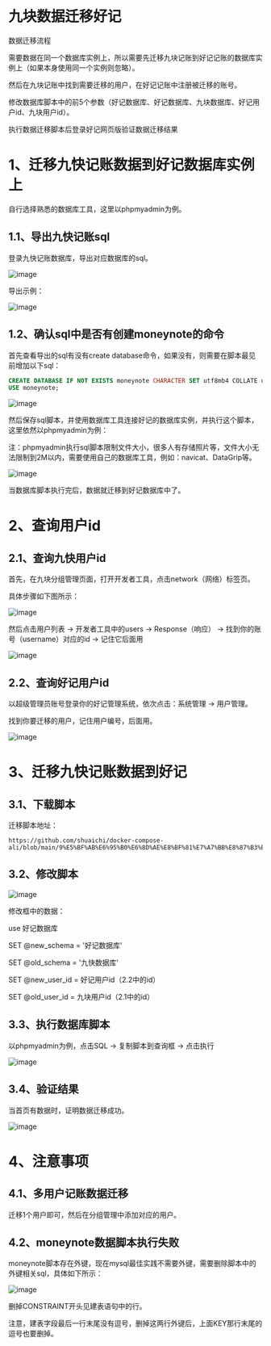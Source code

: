 # 九块数据迁移好记

数据迁移流程

需要数据在同一个数据库实例上，所以需要先迁移九块记账到好记记账的数据库实例上（如果本身使用同一个实例则忽略）。

然后在九块记账中找到需要迁移的用户，在好记记账中注册被迁移的账号。

修改数据库脚本中的前5个参数（好记数据库、好记数据库、九块数据库、好记用户id、九块用户id）。

执行数据迁移脚本后登录好记网页版验证数据迁移结果

# 1、迁移九快记账数据到好记数据库实例上

自行选择熟悉的数据库工具，这里以phpmyadmin为例。

## 1.1、导出九快记账sql

登录九快记账数据库，导出对应数据库的sql。

![image](assets/image-20250421234728-9pl2fjf.png)

导出示例：

![image](assets/image-20250421234821-b8n6nob.png)

## 1.2、确认sql中是否有创建moneynote的命令

首先查看导出的sql有没有create database命令，如果没有，则需要在脚本最见前增加以下sql：

```sql
CREATE DATABASE IF NOT EXISTS moneynote CHARACTER SET utf8mb4 COLLATE utf8mb4_unicode_ci;
USE moneynote;
```

![image](assets/image-20250421235508-yisavii.png)

然后保存sql脚本，并使用数据库工具连接好记的数据库实例，并执行这个脚本，这里依然以phpmyadmin为例：

注：phpmyadmin执行sql脚本限制文件大小，很多人有存储照片等，文件大小无法限制到2M以内，需要使用自己的数据库工具，例如：navicat、DataGrip等。

![image](assets/image-20250422000049-7a8mz7o.png)

当数据库脚本执行完后，数据就迁移到好记数据库中了。

# 2、查询用户id

## 2.1、查询九快用户id

首先，在九块分组管理页面，打开开发者工具，点击network（网络）标签页。

具体步骤如下图所示：

![image](assets/image-20250422001039-ezwwoyj.png)

然后点击用户列表 -> 开发者工具中的users -> Response（响应） -> 找到你的账号（username）对应的id -> 记住它后面用

![image](assets/image-20250422001627-ig2ml96.png)

## 2.2、查询好记用户id

以超级管理员账号登录你的好记管理系统，依次点击：系统管理 -> 用户管理。

找到你要迁移的用户，记住用户编号，后面用。

![image](assets/image-20250422002033-0ut7pmg.png)

# 3、迁移九快记账数据到好记

## 3.1、下载脚本

迁移脚本地址：

```url
https://github.com/shuaichi/docker-compose-ali/blob/main/9%E5%BF%AB%E6%95%B0%E6%8D%AE%E8%BF%81%E7%A7%BB%E8%87%B3%E5%A5%BD%E8%AE%B0.sql
```

## 3.2、修改脚本

![image](assets/image-20250422002420-9r4p8es.png)

修改框中的数据：

use 好记数据库

SET @new_schema = '好记数据库'

SET @old_schema = '九快数据库'

SET @new_user_id = 好记用户id（2.2中的id）

SET @old_user_id = 九块用户id（2.1中的id）

## 3.3、执行数据库脚本

以phpmyadmin为例，点击SQL -> 复制脚本到查询框 -> 点击执行

![image](assets/image-20250422002820-w3xbd2c.png)

## 3.4、验证结果

当首页有数据时，证明数据迁移成功。

![image](assets/image-20250422003341-22k7ksl.png)

# 4、注意事项

## 4.1、多用户记账数据迁移

迁移1个用户即可，然后在分组管理中添加对应的用户。

## 4.2、moneynote数据脚本执行失败

moneynote脚本存在外键，现在mysql最佳实践不需要外键，需要删除脚本中的外键相关sql，具体如下所示：

![image](assets/image-20250422004052-f3b1ysi.png)

删掉CONSTRAINT开头见建表语句中的行。

注意，建表字段最后一行末尾没有逗号，删掉这两行外键后，上面KEY那行末尾的逗号也要删掉。
